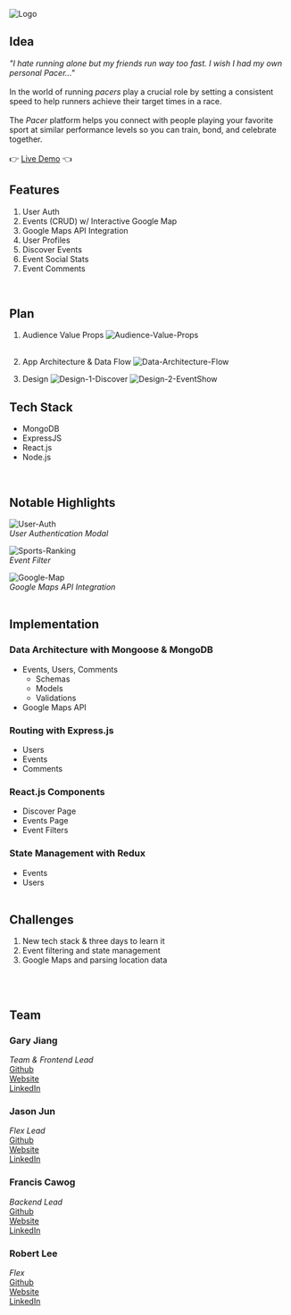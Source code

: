 ![Logo](./frontend/src/icons/pacer-readme-logo.png)

## Idea
*"I hate running alone but my friends run way too fast. I wish I had my own personal Pacer..."*
<br><br>
In the world of running *pacers* play a crucial role by setting a consistent speed to help runners achieve their target times in a race.
<br><br>
The *Pacer* platform helps you connect with people playing your favorite sport at similar performance levels so you can train, bond, and celebrate together.
<br><br>
👉
[Live Demo](https://pacer-65mk.onrender.com/)
👈
<br>

## Features
1. User Auth
2. Events (CRUD) w/ Interactive Google Map
3. Google Maps API Integration
4. User Profiles
5. Discover Events
6. Event Social Stats
7. Event Comments
<br>


## Plan
1. Audience Value Props
![Audience-Value-Props](./frontend/src/readme-imgs/audience-value-props.png)
<br><br>

2. App Architecture & Data Flow
![Data-Architecture-Flow](./frontend/src/readme-imgs/data-architecture.png)

3. Design
![Design-1-Discover](./frontend/src/readme-imgs/design-1-discover.png)
![Design-2-EventShow](./frontend/src/readme-imgs/design-2-event-show.png)


## Tech Stack
- MongoDB
- ExpressJS
- React.js
- Node.js
<br>

## Notable Highlights
![User-Auth](./frontend/src/icons/user-auth-login.gif)
<br>*User Authentication Modal*<br>


![Sports-Ranking](./frontend/src/icons/sports-feature.gif)
<br>*Event Filter*<br>


![Google-Map](./frontend/src/icons/google-map.gif)
<br>*Google Maps API Integration*<br>
<br>


## Implementation
### Data Architecture with Mongoose & MongoDB
- Events, Users, Comments
  - Schemas
  - Models
  - Validations
- Google Maps API

### Routing with Express.js
- Users
- Events
- Comments

### React.js Components
- Discover Page
- Events Page
- Event Filters

### State Management with Redux
- Events
- Users
<br><br>

## Challenges
1. New tech stack & three days to learn it
2. Event filtering and state management
3. Google Maps and parsing location data

<br><br>

## Team
### Gary Jiang
*Team & Frontend Lead*<br>
[Github](https://github.com/garysbot)<br>
[Website](https://imgaryjiang.com)<br>
[LinkedIn](https://linkedin.com/in/garyjiang)<br>

### Jason Jun
*Flex Lead*<br>
[Github](https://github.com/garysbot)<br>
[Website](https://imgaryjiang.com)<br>
[LinkedIn](https://linkedin.com/in/garyjiang)<br>

### Francis Cawog
*Backend Lead*<br>
[Github](https://github.com/garysbot)<br>
[Website](https://imgaryjiang.com)<br>
[LinkedIn](https://linkedin.com/in/garyjiang)<br>

### Robert Lee
*Flex*<br>
[Github](https://github.com/garysbot)<br>
[Website](https://imgaryjiang.com)<br>
[LinkedIn](https://linkedin.com/in/garyjiang)<br>

